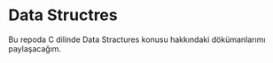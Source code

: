 # Data Structres
 Bu repoda C dilinde Data Stractures konusu hakkındaki dökümanlarımı paylaşacağım.
